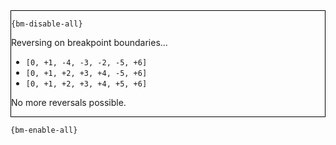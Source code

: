<div style="border:1px solid black;">

`{bm-disable-all}`

Reversing on breakpoint boundaries...

 * `[0, +1, -4, -3, -2, -5, +6]`
 * `[0, +1, +2, +3, +4, -5, +6]`
 * `[0, +1, +2, +3, +4, +5, +6]`

No more reversals possible.
</div>

`{bm-enable-all}`


